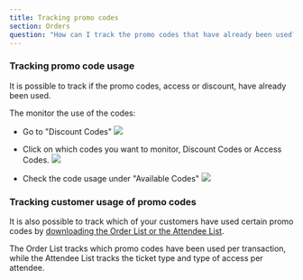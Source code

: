 ```yaml
---
title: Tracking promo codes
section: Orders
question: "How can I track the promo codes that have already been used?"
---
```


### Tracking promo code usage

It is possible to track if the promo codes, access or discount, have already been used.

The monitor the use of the codes:

   * Go to "Discount Codes"
   ![](http://i.imgur.com/xuSy7Vs.png)
   
   * Click on which codes you want to monitor, Discount Codes or Access Codes.
   ![](http://i.imgur.com/4QkGuA6.png)
   
   * Check the code usage under "Available Codes"
   ![](http://i.imgur.com/InDli9n.png)


### Tracking customer usage of promo codes

It is also possible to track which of your customers have used certain promo codes by [downloading the Order List or the Attendee List].

The Order List tracks which promo codes have been used per transaction, while the Attendee List tracks the ticket type and type of access per attendee.

[downloading the Order List or the Attendee List]:list-of-orders-and-attendees.html
